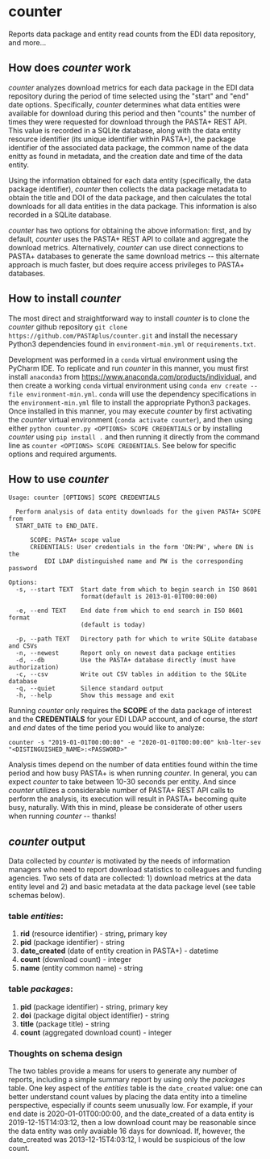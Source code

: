 # counter
Reports data package and entity read counts from the EDI data repository, and
more...

## How does *counter* work

*counter* analyzes download metrics for each data package in the EDI data
repository during the period of time selected using the "start" and "end"
date options. Specifically, *counter* determines what data entities were
available for download during this period and then "counts" the number of
times they were requested for download through the PASTA+ REST API. This
value is recorded in a SQLite database, along with the data entity resource
identifier (its unique identifier within PASTA+), the package identifier
of the associated data package, the common name of the data enitty as found
in metadata, and the creation date and time of the data entity.

Using the information obtained for each data entity (specifically, the data
package identifier), *counter* then collects the data package metadata to
obtain the title and DOI of the data package, and then calculates the total
downloads for all data entities in the data package. This information is also
recorded in a SQLite database.

*counter* has two options for obtaining the above information: first, and by
default, *counter* uses the PASTA+ REST API to collate and aggregate the
download metrics. Alternatively, *counter* can use direct connections
to PASTA+ databases to generate the same download metrics -- this alternate
approach is much faster, but does require access privileges to PASTA+ databases.

## How to install *counter*

The most direct and straightforward way to install *counter* is to clone the
*counter* github repository `git clone https://github.com/PASTAplus/counter.git`
and install the necessary Python3 dependencies found in `environment-min.yml`
or `requirements.txt`.

Development was performed in a `conda` virtual environment using the PyCharm IDE.
To replicate and run *counter* in this manner, you must first install `anaconda3`
from https://www.anaconda.com/products/individual, and then create a working `conda`
virtual environment using `conda env create --file environment-min.yml`. `conda`
will use the dependency specifications in the `environment-min.yml` file to install
the appropriate Python3 packages. Once installed in this manner, you may execute
*counter* by first activating the *counter* virtual environment (`conda activate
counter`), and then using either `python counter.py <OPTIONS> SCOPE CREDENTIALS` or
by installing *counter* using `pip install .` and then running it directly from the
command line as `counter <OPTIONS> SCOPE CREDENTIALS`. See below for specific
options and required arguments.


## How to use *counter*
```
Usage: counter [OPTIONS] SCOPE CREDENTIALS

  Perform analysis of data entity downloads for the given PASTA+ SCOPE from
  START_DATE to END_DATE.

      SCOPE: PASTA+ scope value
      CREDENTIALS: User credentials in the form 'DN:PW', where DN is the
          EDI LDAP distinguished name and PW is the corresponding password

Options:
  -s, --start TEXT  Start date from which to begin search in ISO 8601
                    format(default is 2013-01-01T00:00:00)

  -e, --end TEXT    End date from which to end search in ISO 8601 format
                    (default is today)

  -p, --path TEXT   Directory path for which to write SQLite database and CSVs
  -n, --newest      Report only on newest data package entities
  -d, --db          Use the PASTA+ database directly (must have authorization)
  -c, --csv         Write out CSV tables in addition to the SQLite database
  -q, --quiet       Silence standard output
  -h, --help        Show this message and exit

```

Running *counter* only requires the **SCOPE** of the data package of interest
and the **CREDENTIALS** for your EDI LDAP account, and of course, the *start*
and *end* dates of the time period you would like to analyze:

```
counter -s "2019-01-01T00:00:00" -e "2020-01-01T00:00:00" knb-lter-sev "<DISTINGUISHED_NAME>:<PASSWORD>"
```
Analysis times depend on the number of data entities found within the time
period and how busy PASTA+ is when running *counter*. In general, you can
expect *counter* to take between 10-30 seconds per entity. And since *counter*
utilizes a considerable number of PASTA+ REST API calls to perform the analysis,
its execution will result in PASTA+ becoming quite busy, naturally. With this
in mind, please be considerate of other users when running *counter* -- thanks!

## *counter* output

Data collected by *counter* is motivated by the needs of information managers who need to report download
statistics to colleagues and funding agencies. Two sets of data are collected: 1) download metrics at the
data entity level and 2) and basic metadata at the data package level (see table schemas below).

### table *entities*:

1. **rid** (resource identifier) - string, primary key
1. **pid** (package identifier) - string
1. **date_created** (date of entity creation in PASTA+) - datetime
1. **count** (download count) - integer
1. **name** (entity common name) - string

### table *packages*:

1. **pid** (package identifier) - string, primary key
1. **doi** (package digital object identifier) - string
1. **title** (package title) - string
1. **count** (aggregated download count) - integer

### Thoughts on schema design

The two tables provide a means for users to generate any number of reports, including a simple summary
report by using only the *packages* table. One key aspect of the *entities* table is the `date_created`
value: one can better understand count values by placing the data entity into a timeline perspective,
especially if counts seem unusually low. For example, if your end date is 2020-01-01T00:00:00, and the date_created
of a data entity is 2019-12-15T14:03:12, then a low download count may be reasonable since the data entity was only 
avaiable 16 days for download. If, however, the date_created was 2013-12-15T4:03:12, I would be suspicious of
the low count.